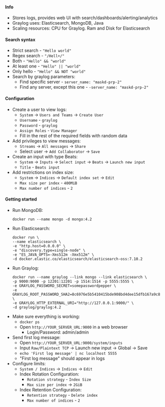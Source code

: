 #### Info
* Stores logs, provides web UI with search/dashboards/alerting/analytics
* Graylog uses: Elasticsearch, MongoDB, Java
* Scaling resources: CPU for Graylog. Ram and Disk for Elasticsearch

#### Search syntax
* Strict search - `"Hello world"`
* Regex search - `"/Hell+/"`
* Both - `"Hello" && "world"`
* At least one - `"Hello" || "world"`
* Only hello - `"Hello" && NOT "world"`
* Search by graylog parameters:
    * Find specific server - `server_name: "maskd-prp-2"`
    * Find any server, except this one - `-server_name: "maskd-prp-2"`

#### Configuration
* Create a user to view logs:
    * `System` -> `Users and Teams` -> `Create User`
    * `Username` - `graylog`
    * `Password` - `graylog`
    * `Assign Roles` - `View Manager`
    * Fill in the rest of the required fields with random data
* Add privileges to view messages:
    * `Streams` -> `All messages` -> `Share`
    * Select user -> `Add Collaborator` -> `Save`
* Create an input with type Beats:
    * `System` -> `Inputs` -> `Select input` -> `Beats` -> `Launch new input`
    * `Title` - `Beats input`
* Add restrictions on index size:
    * `System` -> `Indices` -> `Default index set` -> `Edit`
    * `Max size per index` - `400MiB`
    * `Max number of indices` - `2`

#### Getting started
* Run MongoDB:
    ```
    docker run --name mongo -d mongo:4.2
    ```
* Run Elasticsearch:
    ```
    docker run \
    --name elasticsearch \
    -e "http.host=0.0.0.0" \
    -e "discovery.type=single-node" \
    -e "ES_JAVA_OPTS=-Xms512m -Xmx512m" \
    -d docker.elastic.co/elasticsearch/elasticsearch-oss:7.10.2
    ```
* Run Graylog:
    ```
    docker run --name graylog --link mongo --link elasticsearch \
    -p 9000:9000 -p 12201:12201 -p 1514:1514 -p 5555:5555 \
    -e GRAYLOG_PASSWORD_SECRET=somepasswordpepper \
    -e GRAYLOG_ROOT_PASSWORD_SHA2=8c6976e5b5410415bde908bd4dee15dfb167a9c873fc4bb8a81f6f2ab448a918 \
    -e GRAYLOG_HTTP_EXTERNAL_URI="http://127.0.0.1:9000/" \
    -d graylog/graylog:4.2
    ```
* Make sure everything is working:
    * `docker ps`
    * Open `http://YOUR_SERVER_URL:9000` in a web browser
        * Login/Password: admin/admin
* Send first log message:
    * Open `http://YOUR_SERVER_URL:9000/system/inputs`
    * Input `Raw/Plaintext TCP` -> Launch new input -> Global -> Save
    * `echo 'First log message' | nc localhost 5555`
    * "First log message" should appear in logs
* Configure limits:
    * `System / Indices` -> `Indices` -> `Edit`
    * Index Rotation Configuration:
        * `Rotation strategy` - `Index Size`
        * `Max size per index` -> `2GiB`
    * Index Retention Configuration:
        * `Retention strategy` - `Delete index`
        * `Max number of indices` - `2`